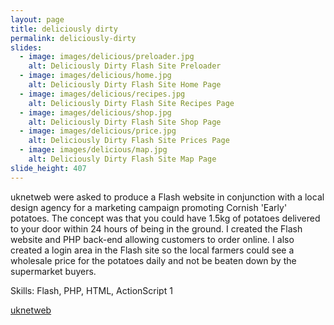 ```yaml
---
layout: page
title: deliciously dirty
permalink: deliciously-dirty
slides:
  - image: images/delicious/preloader.jpg
    alt: Deliciously Dirty Flash Site Preloader
  - image: images/delicious/home.jpg
    alt: Deliciously Dirty Flash Site Home Page
  - image: images/delicious/recipes.jpg
    alt: Deliciously Dirty Flash Site Recipes Page
  - image: images/delicious/shop.jpg
    alt: Deliciously Dirty Flash Site Shop Page
  - image: images/delicious/price.jpg
    alt: Deliciously Dirty Flash Site Prices Page
  - image: images/delicious/map.jpg
    alt: Deliciously Dirty Flash Site Map Page
slide_height: 407
---
```

<p>uknetweb were asked to produce a Flash website in conjunction with a local design agency for a marketing campaign promoting Cornish 'Early' potatoes. The concept was that you could have 1.5kg of potatoes delivered to your door within 24 hours of being in the ground. I created the Flash website and PHP back-end allowing customers to order online. I also created a login area in the Flash site so the local farmers could see a wholesale price for the potatoes daily and not be beaten down by the supermarket buyers.</p>
<p>Skills: Flash, PHP, HTML, ActionScript 1</p>
<p><a href="http://www.uknetweb.com/">uknetweb</a></p>